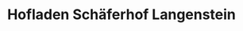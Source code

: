 ---
title: "Hofladen Schäferhof Langenstein"
url: /halberstadt/hofladen-schaeferhof-langenstein/
shop: Hofladen
---